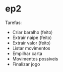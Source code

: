 # ep2

Tarefas:

- Criar baralho (feito)
- Extrair naipe (feito)
- Extrair valor (feito)
- Listar movimentos
- Empilhar carta
- Movimentos possiveis
- Finalizar jogo